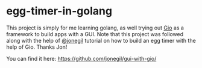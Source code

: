 # egg-timer-in-golang
This project is simply for me learning golang, as well trying out [Gio](https://gioui.org/) as a framework to build apps with a GUI. Note that this project was followed along with the help of [@jonegil](https://github.com/jonegil) tutorial on how to build an egg timer with the help of Gio. Thanks Jon!

You can find it here: https://github.com/jonegil/gui-with-gio/
